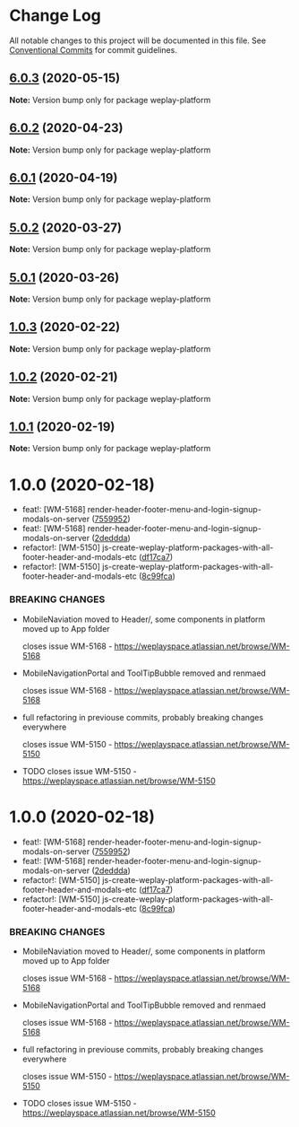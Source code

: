 # Change Log

All notable changes to this project will be documented in this file.
See [Conventional Commits](https://conventionalcommits.org) for commit guidelines.

## [6.0.3](https://bitbucket.org/weplaymedia/frontend/compare/weplay-platform@6.0.2...weplay-platform@6.0.3) (2020-05-15)

**Note:** Version bump only for package weplay-platform






## [6.0.2](https://bitbucket.org/weplaymedia/frontend/compare/weplay-platform@6.0.1...weplay-platform@6.0.2) (2020-04-23)

**Note:** Version bump only for package weplay-platform






## [6.0.1](https://bitbucket.org/weplaymedia/frontend/compare/weplay-platform@6.0.0...weplay-platform@6.0.1) (2020-04-19)

**Note:** Version bump only for package weplay-platform





## [5.0.2](https://bitbucket.org/weplaymedia/frontend/compare/weplay-platform@5.0.1...weplay-platform@5.0.2) (2020-03-27)

**Note:** Version bump only for package weplay-platform






## [5.0.1](https://bitbucket.org/weplaymedia/frontend/compare/weplay-platform@5.0.0...weplay-platform@5.0.1) (2020-03-26)

**Note:** Version bump only for package weplay-platform





## [1.0.3](https://bitbucket.org/weplaymedia/frontend/compare/weplay-platform@1.0.2...weplay-platform@1.0.3) (2020-02-22)

**Note:** Version bump only for package weplay-platform






## [1.0.2](https://bitbucket.org/weplaymedia/frontend/compare/weplay-platform@1.0.1...weplay-platform@1.0.2) (2020-02-21)

**Note:** Version bump only for package weplay-platform






## [1.0.1](https://bitbucket.org/weplaymedia/frontend/compare/weplay-platform@1.0.0...weplay-platform@1.0.1) (2020-02-19)

**Note:** Version bump only for package weplay-platform





# 1.0.0 (2020-02-18)


*   feat!: [WM-5168] render-header-footer-menu-and-login-signup-modals-on-server ([7559952](https://bitbucket.org/weplaymedia/frontend/commits/75599529657ce8ffe6b7835d6fedb630ddea39af))
*   feat!: [WM-5168] render-header-footer-menu-and-login-signup-modals-on-server ([2deddda](https://bitbucket.org/weplaymedia/frontend/commits/2deddda085d4df5e1c4c927d93b2bf4d1eadce84))
*   refactor!: [WM-5150] js-create-weplay-platform-packages-with-all-footer-header-and-modals-etc ([df17ca7](https://bitbucket.org/weplaymedia/frontend/commits/df17ca76352e60734da87035c2df85aa17e2bfed))
*   refactor!: [WM-5150] js-create-weplay-platform-packages-with-all-footer-header-and-modals-etc ([8c99fca](https://bitbucket.org/weplaymedia/frontend/commits/8c99fcab14e2b735691466ca80a0896de7c189ed))


### BREAKING CHANGES

* MobileNaviation moved to Header/, some components in platform moved up to App folder

  closes issue WM-5168 - https://weplayspace.atlassian.net/browse/WM-5168
* MobileNavigationPortal and ToolTipBubble removed and renmaed

  closes issue WM-5168 - https://weplayspace.atlassian.net/browse/WM-5168
* full refactoring in previouse commits, probably breaking changes everywhere

  closes issue WM-5150 - https://weplayspace.atlassian.net/browse/WM-5150
* TODO
  closes issue WM-5150 - https://weplayspace.atlassian.net/browse/WM-5150





# 1.0.0 (2020-02-18)


*   feat!: [WM-5168] render-header-footer-menu-and-login-signup-modals-on-server ([7559952](https://bitbucket.org/weplaymedia/frontend/commits/75599529657ce8ffe6b7835d6fedb630ddea39af))
*   feat!: [WM-5168] render-header-footer-menu-and-login-signup-modals-on-server ([2deddda](https://bitbucket.org/weplaymedia/frontend/commits/2deddda085d4df5e1c4c927d93b2bf4d1eadce84))
*   refactor!: [WM-5150] js-create-weplay-platform-packages-with-all-footer-header-and-modals-etc ([df17ca7](https://bitbucket.org/weplaymedia/frontend/commits/df17ca76352e60734da87035c2df85aa17e2bfed))
*   refactor!: [WM-5150] js-create-weplay-platform-packages-with-all-footer-header-and-modals-etc ([8c99fca](https://bitbucket.org/weplaymedia/frontend/commits/8c99fcab14e2b735691466ca80a0896de7c189ed))


### BREAKING CHANGES

* MobileNaviation moved to Header/, some components in platform moved up to App folder

  closes issue WM-5168 - https://weplayspace.atlassian.net/browse/WM-5168
* MobileNavigationPortal and ToolTipBubble removed and renmaed

  closes issue WM-5168 - https://weplayspace.atlassian.net/browse/WM-5168
* full refactoring in previouse commits, probably breaking changes everywhere

  closes issue WM-5150 - https://weplayspace.atlassian.net/browse/WM-5150
* TODO
  closes issue WM-5150 - https://weplayspace.atlassian.net/browse/WM-5150
